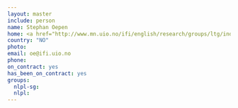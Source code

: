 ```yaml
---
layout: master
include: person
name: Stephan Oepen
home: <a href="http://www.mn.uio.no/ifi/english/research/groups/ltg/index.html">UIO, LTG</a>
country: "NO"
photo:
email: oe@ifi.uio.no
phone:
on_contract: yes
has_been_on_contract: yes
groups:
  nlpl-sg:
  nlpl:
---
```

